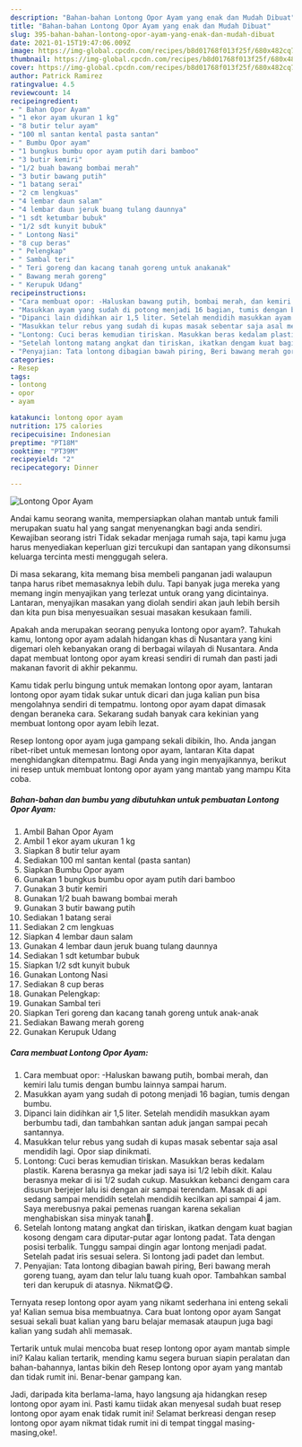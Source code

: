 ```yaml
---
description: "Bahan-bahan Lontong Opor Ayam yang enak dan Mudah Dibuat"
title: "Bahan-bahan Lontong Opor Ayam yang enak dan Mudah Dibuat"
slug: 395-bahan-bahan-lontong-opor-ayam-yang-enak-dan-mudah-dibuat
date: 2021-01-15T19:47:06.009Z
image: https://img-global.cpcdn.com/recipes/b8d01768f013f25f/680x482cq70/lontong-opor-ayam-foto-resep-utama.jpg
thumbnail: https://img-global.cpcdn.com/recipes/b8d01768f013f25f/680x482cq70/lontong-opor-ayam-foto-resep-utama.jpg
cover: https://img-global.cpcdn.com/recipes/b8d01768f013f25f/680x482cq70/lontong-opor-ayam-foto-resep-utama.jpg
author: Patrick Ramirez
ratingvalue: 4.5
reviewcount: 14
recipeingredient:
- " Bahan Opor Ayam"
- "1 ekor ayam ukuran 1 kg"
- "8 butir telur ayam"
- "100 ml santan kental pasta santan"
- " Bumbu Opor ayam"
- "1 bungkus bumbu opor ayam putih dari bamboo"
- "3 butir kemiri"
- "1/2 buah bawang bombai merah"
- "3 butir bawang putih"
- "1 batang serai"
- "2 cm lengkuas"
- "4 lembar daun salam"
- "4 lembar daun jeruk buang tulang daunnya"
- "1 sdt ketumbar bubuk"
- "1/2 sdt kunyit bubuk"
- " Lontong Nasi"
- "8 cup beras"
- " Pelengkap"
- " Sambal teri"
- " Teri goreng dan kacang tanah goreng untuk anakanak"
- " Bawang merah goreng"
- " Kerupuk Udang"
recipeinstructions:
- "Cara membuat opor: -Haluskan bawang putih, bombai merah, dan kemiri lalu tumis dengan bumbu lainnya sampai harum."
- "Masukkan ayam yang sudah di potong menjadi 16 bagian, tumis dengan bumbu."
- "Dipanci lain didihkan air 1,5 liter. Setelah mendidih masukkan ayam berbumbu tadi, dan tambahkan santan aduk jangan sampai pecah santannya."
- "Masukkan telur rebus yang sudah di kupas masak sebentar saja asal mendidih lagi. Opor siap dinikmati."
- "Lontong: Cuci beras kemudian tiriskan. Masukkan beras kedalam plastik. Karena berasnya ga mekar jadi saya isi 1/2 lebih dikit. Kalau berasnya mekar di isi 1/2 sudah cukup. Masukkan kebanci dengam cara disusun berjejer lalu isi dengan air sampai terendam. Masak di api sedang sampai mendidih setelah mendidih kecilkan api sampai 4 jam. Saya merebusnya pakai pemenas ruangan karena sekalian menghabiskan sisa minyak tanah🤭."
- "Setelah lontong matang angkat dan tiriskan, ikatkan dengam kuat bagian kosong dengam cara diputar-putar agar lontong padat. Tata dengan posisi terbalik. Tunggu sampai dingin agar lontong menjadi padat. Setelah padat iris sesuai selera. Si lontong jadi padet dan lembut."
- "Penyajian: Tata lontong dibagian bawah piring, Beri bawang merah goreng tuang, ayam dan telur lalu tuang kuah opor. Tambahkan sambal teri dan kerupuk di atasnya. Nikmat😋😋."
categories:
- Resep
tags:
- lontong
- opor
- ayam

katakunci: lontong opor ayam 
nutrition: 175 calories
recipecuisine: Indonesian
preptime: "PT18M"
cooktime: "PT39M"
recipeyield: "2"
recipecategory: Dinner

---
```



![Lontong Opor Ayam](https://img-global.cpcdn.com/recipes/b8d01768f013f25f/680x482cq70/lontong-opor-ayam-foto-resep-utama.jpg)

Andai kamu seorang wanita, mempersiapkan olahan mantab untuk famili merupakan suatu hal yang sangat menyenangkan bagi anda sendiri. Kewajiban seorang istri Tidak sekadar menjaga rumah saja, tapi kamu juga harus menyediakan keperluan gizi tercukupi dan santapan yang dikonsumsi keluarga tercinta mesti menggugah selera.

Di masa  sekarang, kita memang bisa membeli panganan jadi walaupun tanpa harus ribet memasaknya lebih dulu. Tapi banyak juga mereka yang memang ingin menyajikan yang terlezat untuk orang yang dicintainya. Lantaran, menyajikan masakan yang diolah sendiri akan jauh lebih bersih dan kita pun bisa menyesuaikan sesuai masakan kesukaan famili. 



Apakah anda merupakan seorang penyuka lontong opor ayam?. Tahukah kamu, lontong opor ayam adalah hidangan khas di Nusantara yang kini digemari oleh kebanyakan orang di berbagai wilayah di Nusantara. Anda dapat membuat lontong opor ayam kreasi sendiri di rumah dan pasti jadi makanan favorit di akhir pekanmu.

Kamu tidak perlu bingung untuk memakan lontong opor ayam, lantaran lontong opor ayam tidak sukar untuk dicari dan juga kalian pun bisa mengolahnya sendiri di tempatmu. lontong opor ayam dapat dimasak dengan beraneka cara. Sekarang sudah banyak cara kekinian yang membuat lontong opor ayam lebih lezat.

Resep lontong opor ayam juga gampang sekali dibikin, lho. Anda jangan ribet-ribet untuk memesan lontong opor ayam, lantaran Kita dapat menghidangkan ditempatmu. Bagi Anda yang ingin menyajikannya, berikut ini resep untuk membuat lontong opor ayam yang mantab yang mampu Kita coba.

<!--inarticleads1-->

##### Bahan-bahan dan bumbu yang dibutuhkan untuk pembuatan Lontong Opor Ayam:

1. Ambil  Bahan Opor Ayam
1. Ambil 1 ekor ayam ukuran 1 kg
1. Siapkan 8 butir telur ayam
1. Sediakan 100 ml santan kental (pasta santan)
1. Siapkan  Bumbu Opor ayam
1. Gunakan 1 bungkus bumbu opor ayam putih dari bamboo
1. Gunakan 3 butir kemiri
1. Gunakan 1/2 buah bawang bombai merah
1. Gunakan 3 butir bawang putih
1. Sediakan 1 batang serai
1. Sediakan 2 cm lengkuas
1. Siapkan 4 lembar daun salam
1. Gunakan 4 lembar daun jeruk buang tulang daunnya
1. Sediakan 1 sdt ketumbar bubuk
1. Siapkan 1/2 sdt kunyit bubuk
1. Gunakan  Lontong Nasi
1. Sediakan 8 cup beras
1. Gunakan  Pelengkap:
1. Gunakan  Sambal teri
1. Siapkan  Teri goreng dan kacang tanah goreng untuk anak-anak
1. Sediakan  Bawang merah goreng
1. Gunakan  Kerupuk Udang




<!--inarticleads2-->

##### Cara membuat Lontong Opor Ayam:

1. Cara membuat opor: -Haluskan bawang putih, bombai merah, dan kemiri lalu tumis dengan bumbu lainnya sampai harum.
1. Masukkan ayam yang sudah di potong menjadi 16 bagian, tumis dengan bumbu.
1. Dipanci lain didihkan air 1,5 liter. Setelah mendidih masukkan ayam berbumbu tadi, dan tambahkan santan aduk jangan sampai pecah santannya.
1. Masukkan telur rebus yang sudah di kupas masak sebentar saja asal mendidih lagi. Opor siap dinikmati.
1. Lontong: Cuci beras kemudian tiriskan. Masukkan beras kedalam plastik. Karena berasnya ga mekar jadi saya isi 1/2 lebih dikit. Kalau berasnya mekar di isi 1/2 sudah cukup. Masukkan kebanci dengam cara disusun berjejer lalu isi dengan air sampai terendam. Masak di api sedang sampai mendidih setelah mendidih kecilkan api sampai 4 jam. Saya merebusnya pakai pemenas ruangan karena sekalian menghabiskan sisa minyak tanah🤭.
1. Setelah lontong matang angkat dan tiriskan, ikatkan dengam kuat bagian kosong dengam cara diputar-putar agar lontong padat. Tata dengan posisi terbalik. Tunggu sampai dingin agar lontong menjadi padat. Setelah padat iris sesuai selera. Si lontong jadi padet dan lembut.
1. Penyajian: Tata lontong dibagian bawah piring, Beri bawang merah goreng tuang, ayam dan telur lalu tuang kuah opor. Tambahkan sambal teri dan kerupuk di atasnya. Nikmat😋😋.




Ternyata resep lontong opor ayam yang nikamt sederhana ini enteng sekali ya! Kalian semua bisa membuatnya. Cara buat lontong opor ayam Sangat sesuai sekali buat kalian yang baru belajar memasak ataupun juga bagi kalian yang sudah ahli memasak.

Tertarik untuk mulai mencoba buat resep lontong opor ayam mantab simple ini? Kalau kalian tertarik, mending kamu segera buruan siapin peralatan dan bahan-bahannya, lantas bikin deh Resep lontong opor ayam yang mantab dan tidak rumit ini. Benar-benar gampang kan. 

Jadi, daripada kita berlama-lama, hayo langsung aja hidangkan resep lontong opor ayam ini. Pasti kamu tiidak akan menyesal sudah buat resep lontong opor ayam enak tidak rumit ini! Selamat berkreasi dengan resep lontong opor ayam nikmat tidak rumit ini di tempat tinggal masing-masing,oke!.

